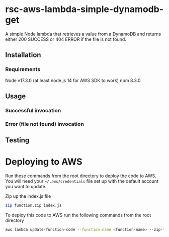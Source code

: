 # rsc-aws-lambda-simple-dynamodb-get
A simple Node lambda that retrieves a value from a DynamoDB and returns either 200 SUCCESS or 404 ERROR if the file is not found. 

## Installation


### Requirements

Node v17.3.0 (at least node.js 14 for AWS SDK to work)
npm 8.3.0

## Usage

### Successful invocation

### Error (file not found) invocation

## Testing

# Deploying to AWS

Run these commands from the root directory to deploy the code to AWS. You will need your `~/.aws/credentials` file set up with the default account you want to update. 

Zip up the index.js file
```bash
zip function.zip index.js
```

To deploy this code to AWS run the following commands from the root directory
```bash
aws lambda update-function-code --function-name <function-name> --zip-file fileb://function.zip
```

